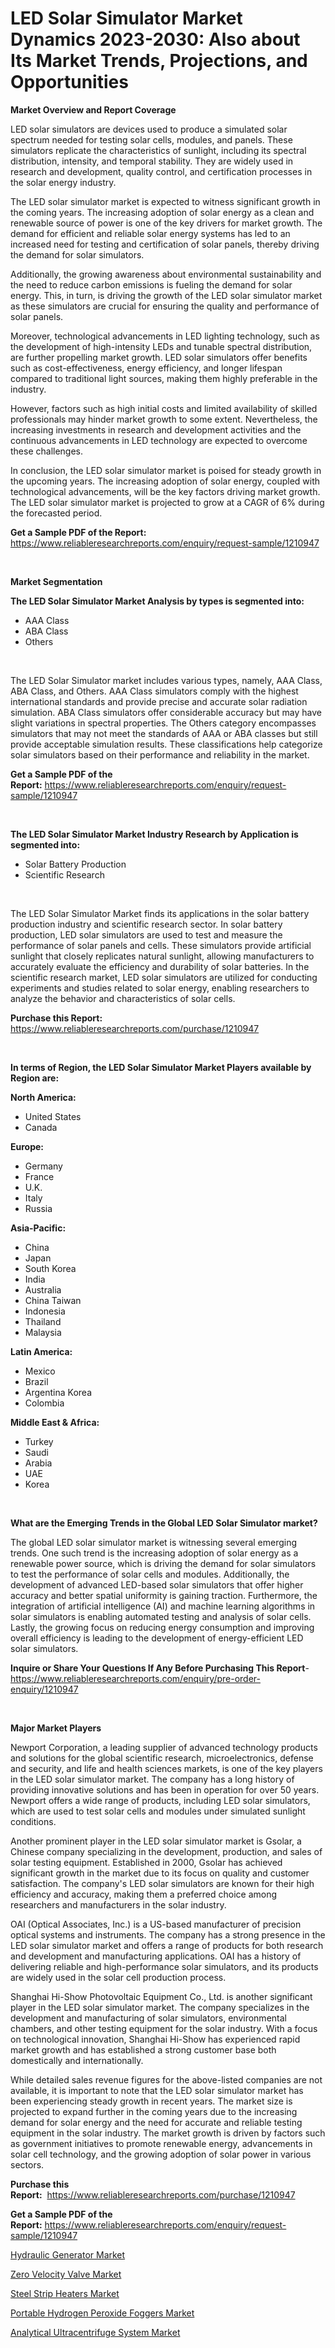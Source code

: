 <p><h1>LED Solar Simulator Market Dynamics 2023-2030: Also about Its Market Trends, Projections, and Opportunities</h1></p><p><strong>Market Overview and Report Coverage</strong></p>
<p><p>LED solar simulators are devices used to produce a simulated solar spectrum needed for testing solar cells, modules, and panels. These simulators replicate the characteristics of sunlight, including its spectral distribution, intensity, and temporal stability. They are widely used in research and development, quality control, and certification processes in the solar energy industry.</p><p>The LED solar simulator market is expected to witness significant growth in the coming years. The increasing adoption of solar energy as a clean and renewable source of power is one of the key drivers for market growth. The demand for efficient and reliable solar energy systems has led to an increased need for testing and certification of solar panels, thereby driving the demand for solar simulators.</p><p>Additionally, the growing awareness about environmental sustainability and the need to reduce carbon emissions is fueling the demand for solar energy. This, in turn, is driving the growth of the LED solar simulator market as these simulators are crucial for ensuring the quality and performance of solar panels.</p><p>Moreover, technological advancements in LED lighting technology, such as the development of high-intensity LEDs and tunable spectral distribution, are further propelling market growth. LED solar simulators offer benefits such as cost-effectiveness, energy efficiency, and longer lifespan compared to traditional light sources, making them highly preferable in the industry.</p><p>However, factors such as high initial costs and limited availability of skilled professionals may hinder market growth to some extent. Nevertheless, the increasing investments in research and development activities and the continuous advancements in LED technology are expected to overcome these challenges.</p><p>In conclusion, the LED solar simulator market is poised for steady growth in the upcoming years. The increasing adoption of solar energy, coupled with technological advancements, will be the key factors driving market growth. The LED solar simulator market is projected to grow at a CAGR of 6% during the forecasted period.</p></p>
<p><strong>Get a Sample PDF of the Report:</strong> <a href="https://www.reliableresearchreports.com/enquiry/request-sample/1210947">https://www.reliableresearchreports.com/enquiry/request-sample/1210947</a></p>
<p>&nbsp;</p>
<p><strong>Market Segmentation</strong></p>
<p><strong>The LED Solar Simulator Market Analysis by types is segmented into:</strong></p>
<p><ul><li>AAA Class</li><li>ABA Class</li><li>Others</li></ul></p>
<p>&nbsp;</p>
<p><p>The LED Solar Simulator market includes various types, namely, AAA Class, ABA Class, and Others. AAA Class simulators comply with the highest international standards and provide precise and accurate solar radiation simulation. ABA Class simulators offer considerable accuracy but may have slight variations in spectral properties. The Others category encompasses simulators that may not meet the standards of AAA or ABA classes but still provide acceptable simulation results. These classifications help categorize solar simulators based on their performance and reliability in the market.</p></p>
<p><strong>Get a Sample PDF of the Report:</strong>&nbsp;<a href="https://www.reliableresearchreports.com/enquiry/request-sample/1210947">https://www.reliableresearchreports.com/enquiry/request-sample/1210947</a></p>
<p>&nbsp;</p>
<p><strong>The LED Solar Simulator Market Industry Research by Application is segmented into:</strong></p>
<p><ul><li>Solar Battery Production</li><li>Scientific Research</li></ul></p>
<p>&nbsp;</p>
<p><p>The LED Solar Simulator Market finds its applications in the solar battery production industry and scientific research sector. In solar battery production, LED solar simulators are used to test and measure the performance of solar panels and cells. These simulators provide artificial sunlight that closely replicates natural sunlight, allowing manufacturers to accurately evaluate the efficiency and durability of solar batteries. In the scientific research market, LED solar simulators are utilized for conducting experiments and studies related to solar energy, enabling researchers to analyze the behavior and characteristics of solar cells.</p></p>
<p><strong>Purchase this Report:</strong>&nbsp; <a href="https://www.reliableresearchreports.com/purchase/1210947">https://www.reliableresearchreports.com/purchase/1210947</a></p>
<p>&nbsp;</p>
<p><strong>In terms of Region, the LED Solar Simulator Market Players available by Region are:</strong></p>
<p>
    <p> <strong> North America: </strong>
        <ul>
            <li>United States</li>
            <li>Canada</li>
        </ul>
        </p> 
    <p> <strong> Europe: </strong>
        <ul>
            <li>Germany</li>
            <li>France</li>
            <li>U.K.</li>
            <li>Italy</li>
            <li>Russia</li>
        </ul>
        </p> 
    <p> <strong> Asia-Pacific: </strong>
        <ul>
            <li>China</li>
            <li>Japan</li>
            <li>South Korea</li>
            <li>India</li>
            <li>Australia</li>
            <li>China Taiwan</li>
            <li>Indonesia</li>
            <li>Thailand</li>
            <li>Malaysia</li>
        </ul>
        </p> 
    <p> <strong> Latin America: </strong>
        <ul>
            <li>Mexico</li>
            <li>Brazil</li>
            <li>Argentina Korea</li>
            <li>Colombia</li>
        </ul>
        </p> 
    <p> <strong> Middle East & Africa: </strong>
        <ul>
            <li>Turkey</li>
            <li>Saudi</li>
            <li>Arabia</li>
            <li>UAE</li>
            <li>Korea</li>
        </ul>
    </p>
    </p>
<p>&nbsp;</p>
<p><strong>What are the Emerging Trends in the Global LED Solar Simulator market?</strong></p>
<p><p>The global LED solar simulator market is witnessing several emerging trends. One such trend is the increasing adoption of solar energy as a renewable power source, which is driving the demand for solar simulators to test the performance of solar cells and modules. Additionally, the development of advanced LED-based solar simulators that offer higher accuracy and better spatial uniformity is gaining traction. Furthermore, the integration of artificial intelligence (AI) and machine learning algorithms in solar simulators is enabling automated testing and analysis of solar cells. Lastly, the growing focus on reducing energy consumption and improving overall efficiency is leading to the development of energy-efficient LED solar simulators.</p></p>
<p><strong>Inquire or Share Your Questions If Any Before Purchasing This Report</strong>- <a href="https://www.reliableresearchreports.com/enquiry/pre-order-enquiry/1210947">https://www.reliableresearchreports.com/enquiry/pre-order-enquiry/1210947</a></p>
<p>&nbsp;</p>
<p><strong>Major Market Players</strong></p>
<p><p>Newport Corporation, a leading supplier of advanced technology products and solutions for the global scientific research, microelectronics, defense and security, and life and health sciences markets, is one of the key players in the LED solar simulator market. The company has a long history of providing innovative solutions and has been in operation for over 50 years. Newport offers a wide range of products, including LED solar simulators, which are used to test solar cells and modules under simulated sunlight conditions. </p><p>Another prominent player in the LED solar simulator market is Gsolar, a Chinese company specializing in the development, production, and sales of solar testing equipment. Established in 2000, Gsolar has achieved significant growth in the market due to its focus on quality and customer satisfaction. The company's LED solar simulators are known for their high efficiency and accuracy, making them a preferred choice among researchers and manufacturers in the solar industry.</p><p>OAI (Optical Associates, Inc.) is a US-based manufacturer of precision optical systems and instruments. The company has a strong presence in the LED solar simulator market and offers a range of products for both research and development and manufacturing applications. OAI has a history of delivering reliable and high-performance solar simulators, and its products are widely used in the solar cell production process.</p><p>Shanghai Hi-Show Photovoltaic Equipment Co., Ltd. is another significant player in the LED solar simulator market. The company specializes in the development and manufacturing of solar simulators, environmental chambers, and other testing equipment for the solar industry. With a focus on technological innovation, Shanghai Hi-Show has experienced rapid market growth and has established a strong customer base both domestically and internationally.</p><p>While detailed sales revenue figures for the above-listed companies are not available, it is important to note that the LED solar simulator market has been experiencing steady growth in recent years. The market size is projected to expand further in the coming years due to the increasing demand for solar energy and the need for accurate and reliable testing equipment in the solar industry. The market growth is driven by factors such as government initiatives to promote renewable energy, advancements in solar cell technology, and the growing adoption of solar power in various sectors.</p></p>
<p><strong>Purchase this Report:</strong>&nbsp;&nbsp;<a href="https://www.reliableresearchreports.com/purchase/1210947">https://www.reliableresearchreports.com/purchase/1210947</a></p>
<p></p>
<p><strong>Get a Sample PDF of the Report:</strong>&nbsp;<a href="https://www.reliableresearchreports.com/enquiry/request-sample/1210947">https://www.reliableresearchreports.com/enquiry/request-sample/1210947</a></p>
<p><p><a href="https://medium.com/@albanaduro2018/hydraulic-generator-market-size-growth-forecast-2023-2030-0948f62e7179">Hydraulic Generator Market</a></p><p><a href="https://medium.com/@loretadervishi2013/zero-velocity-valve-market-size-growth-forecast-2023-2030-6c1d1b60bf87">Zero Velocity Valve Market</a></p><p><a href="https://www.linkedin.com/pulse/steel-strip-heaters-market-share-amp-new-trends-analysis-nsmff/">Steel Strip Heaters Market</a></p><p><a href="https://www.linkedin.com/pulse/portable-hydrogen-peroxide-foggers-market-size-growth-forecast-vzpsf/">Portable Hydrogen Peroxide Foggers Market</a></p><p><a href="https://github.com/santosh758595/Market-Research-Report-List-1/blob/main/analytical-ultracentrifuge-system-market.md">Analytical Ultracentrifuge System Market</a></p></p>